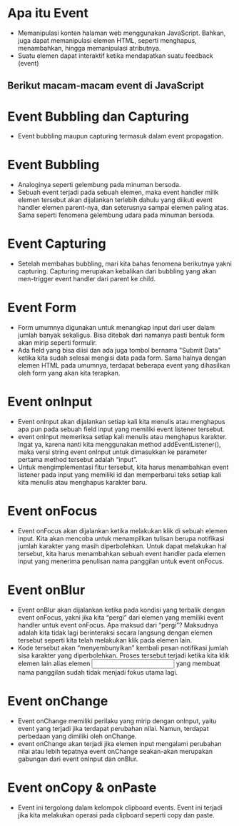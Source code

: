 # Apa itu Event

- Memanipulasi konten halaman web menggunakan JavaScript. Bahkan, juga dapat memanipulasi elemen HTML, seperti menghapus, menambahkan, hingga memanipulasi atributnya.
- Suatu elemen dapat interaktif ketika mendapatkan suatu feedback (event)

## Berikut macam-macam event di JavaScript

# Event Bubbling dan Capturing

- Event bubbling maupun capturing termasuk dalam event propagation.

# Event Bubbling

- Analoginya seperti gelembung pada minuman bersoda.
- Sebuah event terjadi pada sebuah elemen, maka event handler milik elemen tersebut akan dijalankan terlebih dahulu yang diikuti event handler elemen parent-nya, dan seterusnya sampai elemen paling atas. Sama seperti fenomena gelembung udara pada minuman bersoda.

# Event Capturing

- Setelah membahas bubbling, mari kita bahas fenomena berikutnya yakni capturing. Capturing merupakan kebalikan dari bubbling yang akan men-trigger event handler dari parent ke child.

# Event Form

- Form umumnya digunakan untuk menangkap input dari user dalam jumlah banyak sekaligus. Bisa ditebak dari namanya pasti bentuk form akan mirip seperti formulir.
- Ada field yang bisa diisi dan ada juga tombol bernama "Submit Data" ketika kita sudah selesai mengisi data pada form. Sama halnya dengan elemen HTML pada umumnya, terdapat beberapa event yang dihasilkan oleh form yang akan kita terapkan.

# Event onInput

- Event onInput akan dijalankan setiap kali kita menulis atau menghapus apa pun pada sebuah field input yang memiliki event listener tersebut.
- event onInput memeriksa setiap kali menulis atau menghapus karakter. Ingat ya, karena nanti kita menggunakan method addEventListener(), maka versi string event onInput untuk dimasukkan ke parameter pertama method tersebut adalah “input”.
- Untuk mengimplementasi fitur tersebut, kita harus menambahkan event listener pada input yang memiliki id dan memperbarui teks setiap kali kita menulis atau menghapus karakter baru.

# Event onFocus

- Event onFocus akan dijalankan ketika melakukan klik di sebuah elemen input. Kita akan mencoba untuk menampilkan tulisan berupa notifikasi jumlah karakter yang masih diperbolehkan. Untuk dapat melakukan hal tersebut, kita harus menambahkan sebuah event handler pada elemen input yang menerima penulisan nama panggilan untuk event onFocus.

# Event onBlur

- Event onBlur akan dijalankan ketika pada kondisi yang terbalik dengan event onFocus, yakni jika kita “pergi” dari elemen yang memiliki event handler untuk event onFocus. Apa maksud dari “pergi”? Maksudnya adalah kita tidak lagi berinteraksi secara langsung dengan elemen tersebut seperti kita telah melakukan klik pada elemen lain.
- Kode tersebut akan “menyembunyikan” kembali pesan notifikasi jumlah sisa karakter yang diperbolehkan. Proses tersebut terjadi ketika kita klik elemen lain alias elemen <input> yang membuat nama panggilan sudah tidak menjadi fokus utama lagi.

# Event onChange

- Event onChange memiliki perilaku yang mirip dengan onInput, yaitu event yang terjadi jika terdapat perubahan nilai. Namun, terdapat perbedaan yang dimiliki oleh onChange.
- event onChange akan terjadi jika elemen input mengalami perubahan nilai atau lebih tepatnya event onChange seakan-akan merupakan gabungan dari event onInput dan onBlur.

# Event onCopy & onPaste

- Event ini tergolong dalam kelompok clipboard events. Event ini terjadi jika kita melakukan operasi pada clipboard seperti copy dan paste.
